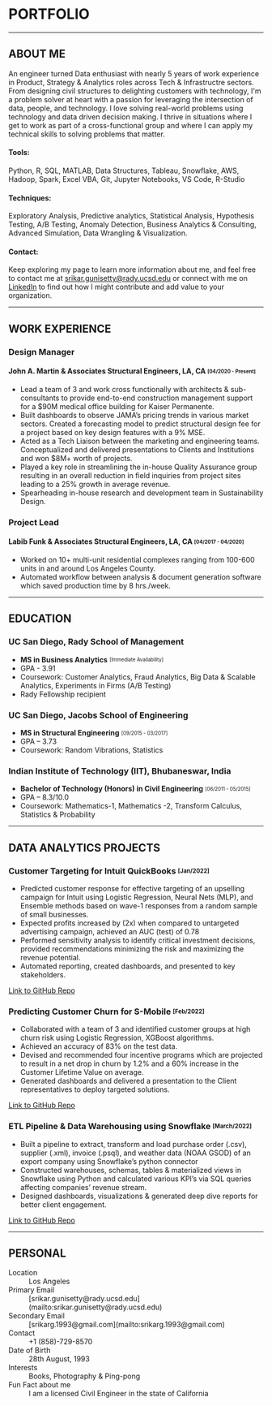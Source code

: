 # PORTFOLIO
---
## ABOUT ME

An engineer turned Data enthusiast with nearly 5 years of work experience in Product, Strategy & Analytics roles across Tech & Infrastructre sectors.
From designing civil structures to delighting customers with technology, I'm a problem solver at heart with a passion for leveraging the intersection of data, people, and technology. I love solving real-world problems using technology and data driven decision making. I thrive in situations where I get to work as part of a cross-functional group and where I can apply my technical skills to solving problems that matter.

#### Tools: 
Python, R, SQL, MATLAB, Data Structures, Tableau, Snowflake, AWS, Hadoop, Spark, Excel VBA, Git, Jupyter Notebooks, VS Code, R-Studio

#### Techniques: 
Exploratory Analysis, Predictive analytics, Statistical Analysis, Hypothesis Testing, A/B Testing, Anomaly Detection, Business Analytics & Consulting, Advanced Simulation, Data Wrangling & Visualization. 

#### Contact: 
Keep exploring my page to learn more information about me, and feel free to contact me at [srikar.gunisetty@rady.ucsd.edu](mailto:srikar.gunisetty@rady.ucsd.edu) or connect with me on [LinkedIn](https://www.linkedin.com/in/srikargunisetty/) to find out how I might contribute and add value to your organization.

---
## WORK EXPERIENCE

###   Design Manager
####  John A. Martin & Associates Structural Engineers, LA, CA		<sub><sup>[04/2020 - Present]</sup></sub>

- Lead a team of 3 and work cross functionally with architects & sub-consultants to provide end-to-end construction management support for a $90M medical office building for Kaiser Permanente. 
 - Built dashboards to observe JAMA’s pricing trends in various market sectors. Created a forecasting model to predict structural design fee for a project based on key design features with a 9% MSE.
 - Acted as a Tech Liaison between the marketing and engineering teams. Conceptualized and delivered presentations to Clients and Institutions and won $8M+ worth of projects. 
 - Played a key role in streamlining the in-house Quality Assurance group resulting in an overall reduction in field inquiries from project sites leading to a 25% growth in average revenue.
 - Spearheading in-house research and development team in Sustainability Design. 

### Project Lead 
#### Labib Funk & Associates Structural Engineers, LA, CA			<sub><sup>[04/2017 - 04/2020]</sup></sub>

- Worked on 10+ multi-unit residential complexes ranging from 100-600 units in and around Los Angeles County. 
- Automated workflow between analysis & document generation software which saved production time by 8 hrs./week.

---
## EDUCATION

### UC San Diego, Rady School of Management					        

- **MS in Business Analytics** <sub><sup>[Immediate Availability]</sup></sub>
- GPA - 3.91
- Coursework: Customer Analytics, Fraud Analytics, Big Data & Scalable Analytics, Experiments in Firms (A/B Testing)
- Rady Fellowship recipient

### UC San Diego, Jacobs School of Engineering

- **MS in Structural Engineering** <sub><sup>[09/2015 - 03/2017]</sup></sub> 
- GPA – 3.73
- Coursework: Random Vibrations, Statistics 

### Indian Institute of Technology (IIT), Bhubaneswar, India								

- **Bachelor of Technology (Honors) in Civil Engineering** <sub><sup>[06/2011 - 05/2015]</sup></sub> 
- GPA – 8.3/10.0
- Coursework: Mathematics-1, Mathematics -2, Transform Calculus, Statistics & Probability

---

## DATA ANALYTICS PROJECTS

### Customer Targeting for Intuit QuickBooks <sub><sup>[Jan/2022]</sup></sub>
- Predicted customer response for effective targeting of an upselling campaign for Intuit using Logistic Regression, Neural Nets (MLP), and Ensemble methods based on wave-1 responses from a random sample of small businesses.
- Expected profits increased by (2x) when compared to untargeted advertising campaign, achieved an AUC (test) of 0.78
- Performed sensitivity analysis to identify critical investment decisions, provided recommendations minimizing the risk and maximizing the revenue potential.
- Automated reporting, created dashboards, and presented to key stakeholders.

[Link to GitHub Repo](https://github.com/srikarg1993/Customer-Targeting-Intuit-QuickBooks)

### Predicting Customer Churn for S-Mobile <sub><sup>[Feb/2022]</sup></sub>								
- Collaborated with a team of 3 and identified customer groups at high churn risk using Logistic Regression, XGBoost algorithms. 
- Achieved an accuracy of 83% on the test data. 
- Devised and recommended four incentive programs which are projected to result in a net drop in churn by 1.2% and a 60% increase in the Customer Lifetime Value on average.
- Generated dashboards and delivered a presentation to the Client representatives to deploy targeted solutions.

[Link to GitHub Repo](https://github.com/srikarg1993/Predicting-Customer-Churn-S-Mobile)

### ETL Pipeline & Data Warehousing using Snowflake <sub><sup>[March/2022]</sup></sub>
- Built a pipeline to extract, transform and load purchase order (.csv), supplier (.xml), invoice (.psql), and weather data (NOAA GSOD) of an export company using Snowflake’s python connector
- Constructed warehouses, schemas, tables & materialized views in Snowflake using Python and calculated various KPI’s via SQL queries affecting companies’ revenue stream.
- Designed dashboards, visualizations & generated deep dive reports for better client engagement. 

[Link to GitHub Repo](https://github.com/srikarg1993/ETL-Pipeline-Data-Warehousing)

---
## PERSONAL

<dl>
<dt>Location</dt>
<dd>Los Angeles</dd>
<dt>Primary Email</dt>
<dd>[srikar.gunisetty@rady.ucsd.edu](mailto:srikar.gunisetty@rady.ucsd.edu)</dd>
<dt>Secondary Email</dt>
<dd>[srikarg.1993@gmail.com](mailto:srikarg.1993@gmail.com)</dd>
<dt>Contact</dt>
<dd>+1 (858)-729-8570</dd>
<dt>Date of Birth</dt>
<dd>28th August, 1993</dd>
<dt>Interests</dt>
<dd>Books, Photography & Ping-pong</dd>
<dt>Fun Fact about me</dt>
<dd>I am a licensed Civil Engineer in the state of California</dd>
</dl>

<!---
![Octocat](https://github.githubassets.com/images/icons/emoji/octocat.png)
-->
